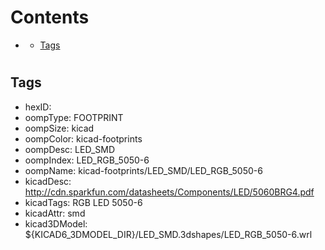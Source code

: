 



Contents
========

* [](#)
	* [Tags](#tags)

# 

## Tags

- hexID: 
- oompType: FOOTPRINT
- oompSize: kicad
- oompColor: kicad-footprints
- oompDesc: LED_SMD
- oompIndex: LED_RGB_5050-6
- oompName: kicad-footprints/LED_SMD/LED_RGB_5050-6
- kicadDesc: http://cdn.sparkfun.com/datasheets/Components/LED/5060BRG4.pdf
- kicadTags: RGB LED 5050-6
- kicadAttr: smd
- kicad3DModel: ${KICAD6_3DMODEL_DIR}/LED_SMD.3dshapes/LED_RGB_5050-6.wrl
